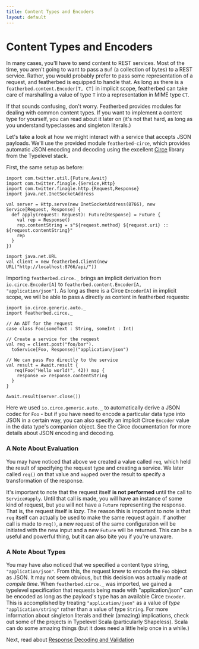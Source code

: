 ```yaml
---
title: Content Types and Encoders
layout: default
---
```


# Content Types and Encoders

In many cases, you'll have to send content to REST services.  Most of the time, you aren't going to want to pass a `Buf`
(a collection of bytes) to a REST service.  Rather, you would probably prefer to pass some representation of a request,
and featherbed is equipped to handle that.  As long as there is a `featherbed.content.Encoder[T, CT]` in implicit
scope, featherbed can take care of marshalling a value of type `T` into a representation in MIME type `CT`.

If that sounds confusing, don't worry.  Featherbed provides modules for dealing with common content types.  If you want
to implement a content type for yourself, you can read about it later on (it's not that hard, as long as you understand
typeclasses and singleton literals.)

Let's take a look at how we might interact with a service that accepts JSON payloads.  We'll use the provided module
`featherbed-circe`, which provides automatic JSON encoding and decoding using the excellent
[Circe](https://github.com/travisbrown/circe) library from the Typelevel stack.

First, the same setup as before:

```tut:book
import com.twitter.util.{Future,Await}
import com.twitter.finagle.{Service,Http}
import com.twitter.finagle.http.{Request,Response}
import java.net.InetSocketAddress

val server = Http.serve(new InetSocketAddress(8766), new Service[Request, Response] {
  def apply(request: Request): Future[Response] = Future {
    val rep = Response()
    rep.contentString = s"${request.method} ${request.uri} :: ${request.contentString}"
    rep
  }
})

import java.net.URL
val client = new featherbed.Client(new URL("http://localhost:8766/api/"))
```

Importing `featherbed.circe._` brings an implicit derivation from `io.circe.Encoder[A]` to
`featherbed.content.Encoder[A, "application/json"]`.  As long as there is a Circe `Encoder[A]`
in implicit scope, we will be able to pass `A` directly as content in featherbed requests:

```tut:book
import io.circe.generic.auto._
import featherbed.circe._

// An ADT for the request
case class Foo(someText : String, someInt : Int)

// Create a service for the request
val req = client.post("foo/bar").
  toService[Foo, Response]("application/json")

// We can pass Foo directly to the service
val result = Await.result {
   req(Foo("Hello world!", 42)) map {
    response => response.contentString
  }
}
```

```tut:invisible
Await.result(server.close())
```

Here we used `io.circe.generic.auto._` to automatically derive a JSON codec for `Foo` - but if you have need to encode
a particular data type into JSON in a certain way, you can also specify an implicit Circe `Encoder` value in the data
type's companion object.  See the Circe documentation for more details about JSON encoding and decoding.

### A Note About Evaluation

You may have noticed that above we created a value called `req`, which held the result of specifying the request type
and creating a service.  We later called `req()` on that value and `map`ped over the result to specify a
transformation of the response.

It's important to note that the request itself **is not performed** until the call to `Service#apply`. Until that call
is made, you will have an instance of some kind of request, but you will not have a `Future` representing the response.
That is, the request itself is *lazy*.  The reason this is important to note is that `req` itself can actually be used
to make the same request again.  If another call is made to `req()`, a new request of the same configuration will be
initiated with the new input and a new `Future` will be returned.  This can be a useful and powerful thing, but it
can also bite you if you're unaware.

### A Note About Types

You may have also noticed that we specified a content type string, `"application/json"`.  From this, the request knew
to encode the `Foo` object as JSON.  It may not seem obvious, but this decision was actually made *at compile time*.
When `featherbed.circe._` was imported, we gained a typelevel specification that requests being made with
"application/json" can be encoded as long as the payload's type has an available Circe `Encoder`.  This is accomplished
by treating `"application/json"` as a value of *type* `"application/string"` rather than a value of type `String`. For
more information about singleton literals and their (amazing) implications, check out some of the projects in
Typelevel Scala (particularly Shapeless).  Scala can do some amazing things (but it does need a little help once in a while.)

Next, read about [Response Decoding and Validation](04-response-decoding-and-validation.html)
